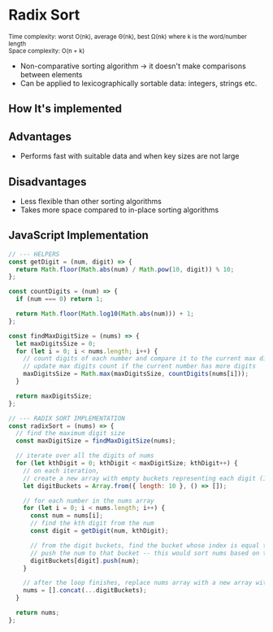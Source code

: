 # Radix Sort

<small>Time complexity: worst O(nk), average Θ(nk), best Ω(nk) where k is the word/number length</small><br/>
<small>Space complexity: O(n + k)</small>

- Non-comparative sorting algorithm -> it doesn't make comparisons between elements
- Can be applied to lexicographically sortable data: integers, strings etc.

## How It's implemented

## Advantages

- Performs fast with suitable data and when key sizes are not large

## Disadvantages

- Less flexible than other sorting algorithms
- Takes more space compared to in-place sorting algorithms

## JavaScript Implementation

```javascript
// --- HELPERS
const getDigit = (num, digit) => {
  return Math.floor(Math.abs(num) / Math.pow(10, digit)) % 10;
};

const countDigits = (num) => {
  if (num === 0) return 1;

  return Math.floor(Math.log10(Math.abs(num))) + 1;
};

const findMaxDigitSize = (nums) => {
  let maxDigitsSize = 0;
  for (let i = 0; i < nums.length; i++) {
    // count digits of each number and compare it to the current max digits
    // update max digits count if the current number has more digits
    maxDigitsSize = Math.max(maxDigitsSize, countDigits(nums[i]));
  }

  return maxDigitsSize;
};

// --- RADIX SORT IMPLEMENTATION
const radixSort = (nums) => {
  // find the maximum digit size
  const maxDigitSize = findMaxDigitSize(nums);

  // iterate over all the digits of nums
  for (let kthDigit = 0; kthDigit < maxDigitSize; kthDigit++) {
    // on each iteration,
    // create a new array with empty buckets representing each digit (10 buckets for digits 0 - 9)
    let digitBuckets = Array.from({ length: 10 }, () => []);

    // for each number in the nums array
    for (let i = 0; i < nums.length; i++) {
      const num = nums[i];
      // find the kth digit from the num
      const digit = getDigit(num, kthDigit);

      // from the digit buckets, find the bucket whose index is equal to current digit
      // push the num to that bucket -- this would sort nums based on the kth digit
      digitBuckets[digit].push(num);
    }

    // after the loop finishes, replace nums array with a new array with the sorted numbers
    nums = [].concat(...digitBuckets);
  }

  return nums;
};
```

